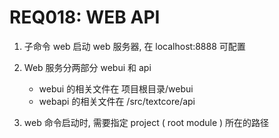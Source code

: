 # REQ018: WEB API

1. 子命令 web 启动 web 服务器, 在 localhost:8888 可配置

2. Web 服务分两部分 webui 和 api 

    - webui 的相关文件在 项目根目录/webui
    - webapi 的相关文件在 /src/textcore/api

3. web 命令启动时, 需要指定 project ( root module ) 所在的路径



